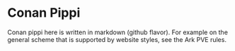 # **Conan Pippi**

Conan pippi here is written in markdown (github flavor). For example on the general scheme that is supported by website styles, see the Ark PVE rules.
